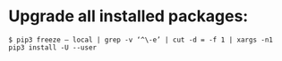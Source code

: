 # Upgrade all installed packages:
```shell
$ pip3 freeze — local | grep -v ‘^\-e’ | cut -d = -f 1 | xargs -n1 pip3 install -U --user
```
